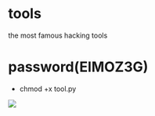 # tools
the most famous hacking tools
# password(ElMOZ3G)
* chmod +x tool.py
<img src="https://github.com/mohamedmayallo90/tools/edit/main/my tools.png.jpg">
